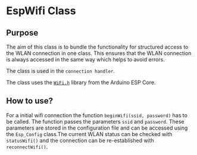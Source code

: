# EspWifi Class

## Purpose

The aim of this class is to bundle the functionality for structured access to the WLAN connection in one class. This ensures that the WLAN connection is always accessed in the same way which helps to avoid errors.

The class is used in the ``connection handler``.

The class uses the [``WiFi.h``](https://github.com/espressif/arduino-esp32/tree/master/libraries/WiFi) library from the Arduino ESP Core.

## How to use?

For a initial wifi connection the function ``beginWifi(ssid, password)`` has to be called. The function passes the parameters ``ssid`` and ``password``. These parameters are stored in the configuration file and can be accessed using the ``Esp_Config`` class.The current WLAN status can be checked with ``statusWifi()`` and the connection can be re-established with ``reconnectWifi()``.

